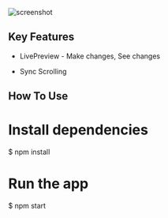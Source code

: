 


![screenshot](https://raw.githubusercontent.com/amitmerchant1990/electron-markdownify/master/app/img/markdownify.gif)

## Key Features

* LivePreview - Make changes, See changes

* Sync Scrolling


## How To Use

# Install dependencies
$ npm install

# Run the app
$ npm start
```










